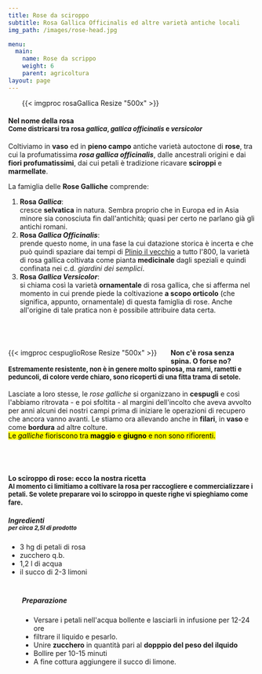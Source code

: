 ```yaml
---
title: Rose da sciroppo
subtitle: Rosa Gallica Officinalis ed altre varietà antiche locali
img_path: /images/rose-head.jpg

menu:
  main:
    name: Rose da scrippo
    weight: 6
    parent: agricoltura
layout: page
---
```


<section style="margin-bottom:5em">
  <figure class="dx sh" style="margin: 0 0 1em 2em">
    {{< imgproc rosaGallica Resize "500x" >}}
  </figure>
  <h4>Nel nome della rosa<br />
    <span style="font-size:small">Come districarsi tra rosa <i>gallica</i>, <i>gallica officinalis</i> e  <i>versicolor</i></span>
  </h4>
  <p>
    Coltiviamo in <b>vaso</b> ed in <b>pieno campo</b> antiche varietà autoctone di <b>rose</b>, tra cui la profumatissima <strong><i>rosa gallica officinalis</i></strong>, dalle ancestrali origini e dai <b>fiori profumatissimi</b>, dai cui petali è tradizione ricavare <b>sciroppi</b> e <b>marmellate</b>.
  </p>
  <div class="important min">
    La famiglia delle <b>Rose Galliche</b> comprende: 
    <ol>
      <li><b>Rosa <i>Gallica</i></b>:<br /> 
      cresce <b>selvatica</b> in natura. Sembra proprio che in Europa ed in Asia minore sia conosciuta fin dall'antichità; quasi per certo ne parlano già gli antichi romani.</li>
      <li><b>Rosa <i>Gallica Officinalis</i></b>:<br />
      prende questo nome, in una fase la cui datazione storica è incerta e che può quindi spaziare dai tempi di <a href="https://it.wikipedia.org/wiki/Plinio_il_Vecchio" target="_blank">Plinio il vecchio</a> a tutto l'800, la varietà di rosa gallica coltivata come pianta <b>medicinale</b> dagli speziali e quindi confinata nei c.d. <i>giardini dei semplici</i>.</li>
      <li><b>Rosa <i>Gallica Versicolor</i></b>:<br /> 
      si chiama così la varietà <b>ornamentale</b> di rosa gallica, che si afferma nel momento in cui prende piede la coltivazione <b>a scopo orticolo</b> (che significa, appunto, ornamentale) di questa famiglia di rose. Anche all'origine di tale pratica non è possibile attribuire data certa.</li>
    </ol>
  </div>
  </p>
</section>
<section style="margin-bottom:5em">
  <figure class="sh" style="margin: 0 2em 1em 0;float:left">
    {{< imgproc cespuglioRose Resize "500x" >}}
  </figure>
  <h4>
  Non c'è rosa senza spina. O forse no?<br />
  <span style="font-size:small">Estremamente resistente, non è in genere molto spinosa, ma rami, rametti e peduncoli, di colore verde chiaro, sono ricoperti di una fitta trama di setole.</span>
  </h4>
  <p>
  Lasciate a loro stesse, le <i>rose galliche</i> si organizzano in <b>cespugli</b> e così l'abbiamo ritrovata - e poi sfoltita - al margini dell'incolto che aveva avvolto per anni alcuni dei nostri campi prima di iniziare le operazioni di recupero che ancora vanno avanti. Le stiamo ora allevando anche in <b>filari</b>, in <b>vaso</b> e come <b>bordura</b> ad altre colture.<br />
  <mark>Le <i>galliche</i> fioriscono tra <b>maggio</b> e <b>giugno</b> e non sono rifiorenti.</mark>
  </p>
</section>
<section style="margin-bottom:5em">
  <h4>
  Lo sciroppo di rose: ecco la nostra ricetta<br />
  <span style="font-size:small">Al momento ci limitiamo a coltivare la rosa per raccogliere e commercializzare i petali. Se volete preparare voi lo sciroppo in queste righe vi spieghiamo come fare</span>.
  </h4>
  <article class="flex">
    <div class="note min greennote col-4" style="text-align:left!important">
      <h5>Ingredienti <br /><small> per circa 2,5l di prodotto</small>
      </h5>
      <ul>
        <li>3 hg di petali di rosa</li>
        <li>zucchero q.b.</li>
        <li>1,2 l di acqua</li>
        <li>il succo di 2-3 limoni</li>
      </ul>
    </div>
    <div style="padding:.5em 0 0 2em">
      <h5>Preparazione</h5>
      <ul>
        <li>Versare i petali nell'acqua bollente e lasciarli in infusione per 12-24 ore</li>
        <li>filtrare il liquido e pesarlo.</li> 
        <li>Unire <b>zucchero</b> in quantità pari al <b>dopppio del peso del ilquido</b></li>
        <li>Bollire per 10-15 minuti</li>
        <li>A fine cottura aggiungere il succo di limone.</li>
    </div>
  </article>
</section>


<!-- 
X circa 2,5 lt di prodotto. 3 etti di petali di rosa. Versare 1,2 lt di acqua bollente e lasciare in infusione per 12 24h. Filtrare il liquido e pesarlo. Unire zucchero pari al doppio del peso del liquido. Bollire per 10 15 minuti, a fine cottura aggiungere il succo di 2 3 limoni.
-->


 


<!-- TODO:  linkare e consigliare http://www.trafioriepiante.it -->